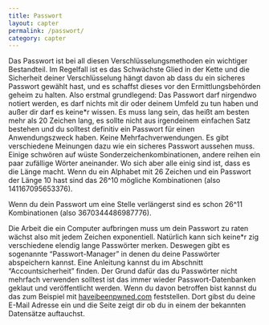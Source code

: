 ```yaml
---
title: Passwort
layout: capter
permalink: /passwort/
category: capter
---
```

Das Passwort ist bei all diesen Verschlüsselungsmethoden ein wichtiger Bestandteil. Im Regelfall ist es das Schwächste Glied in der Kette und die Sicherheit deiner Verschlüsselung hängt davon ab dass du ein sicheres Passwort gewählt hast, und es schaffst dieses vor den Ermittlungsbehörden geheim zu halten. Also erstmal grundlegend: Das Passwort darf nirgendwo notiert werden, es darf nichts mit dir oder deinem Umfeld zu tun haben und außer dir darf es keine*r wissen. Es muss lang sein, das heißt am besten mehr als 20 Zeichen lang, es sollte nicht aus irgendeinem einfachen Satz bestehen und du solltest definitiv ein Passwort für einen Anwendungszweck haben. Keine Mehrfachverwendungen. Es gibt verschiedene Meinungen dazu wie ein sicheres Passwort aussehen muss. Einige schwören auf wüste Sonderzeichenkombinationen, andere reihen ein paar zufällige Wörter aneinander. Wo sich aber alle einig sind ist, dass es die Länge macht. Wenn du ein Alphabet mit 26 Zeichen und ein Passwort der Länge 10 hast sind das 26^10 mögliche Kombinationen (also 141167095653376).

Wenn du dein Passwort um eine Stelle verlängerst sind es schon 26^11 Kombinationen (also 3670344486987776). 

Die Arbeit die ein Computer aufbringen muss um dein Passwort zu raten wächst also mit jedem Zeichen exponentiell. Natürlich kann sich keine*r zig verschiedene elendig lange Passwörter merken. Deswegen gibt es sogenannte “Passwort-Manager” in denen du deine Passwörter abspeichern kannst. Eine Anleitung kannst du im Abschnitt “Accountsicherheit” finden. Der Grund dafür das du Passwörter nicht mehrfach verwenden solltest ist das immer wieder Passwort-Datenbanken geklaut und veröffentlicht werden. Wenn du davon betroffen bist kannst du das zum Beispiel mit [haveibeenpwned.com](https://haveibeenpwned.com/) feststellen. Dort gibst du deine E-Mail Adresse ein und die Seite zeigt dir ob du in einem der bekannten Datensätze auftauchst. 
